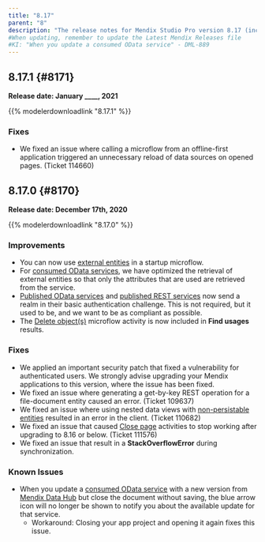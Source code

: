 ```yaml
---
title: "8.17"
parent: "8"
description: "The release notes for Mendix Studio Pro version 8.17 (including all patches) with details on new features, bug fixes, and known issues."
#When updating, remember to update the Latest Mendix Releases file
#KI: "When you update a consumed OData service" - DML-889
---
```


## 8.17.1 {#8171}

**Release date: January ____, 2021**

{{% modelerdownloadlink "8.17.1" %}}

### Fixes

* We fixed an issue where calling a microflow from an offline-first application triggered an unnecessary reload of data sources on opened pages. (Ticket 114660)

## 8.17.0 {#8170}

**Release date: December 17th, 2020**

{{% modelerdownloadlink "8.17.0" %}}

### Improvements

* You can now use [external entities](/refguide/external-entities) in a startup microflow.
* For [consumed OData services](/refguide/consumed-odata-services), we have optimized the retrieval of external entities so that only the attributes that are used are retrieved from the service.
* [Published OData services](/refguide/published-odata-services) and [published REST services](/refguide/published-rest-services) now send a realm in their basic authentication challenge. This is not required, but it used to be, and we want to be as compliant as possible.
* The [Delete object(s)](/refguide/deleting-objects) microflow activity is now included in **Find usages** results.

### Fixes

* We applied an important security patch that fixed a vulnerability for authenticated users. We strongly advise upgrading your Mendix applications to this version, where the issue has been fixed.
* We fixed an issue where generating a get-by-key REST operation for a file-document entity caused an error. (Ticket 109637)
* We fixed an issue where using nested data views with [non-persistable entities](/refguide/persistability#non-persistable) resulted in an error in the client. (Ticket 110682)
* We fixed an issue that caused [Close page](/refguide8/close-page) activities to stop working after upgrading to 8.16 or below. (Ticket 111576)
* We fixed an issue that result in a **StackOverflowError** during synchronization.

### Known Issues

* When you update a [consumed OData service](/refguide/consumed-odata-service) with a new version from [Mendix Data Hub](/data-hub/index) but close the document without saving, the blue arrow icon will no longer be shown to notify you about the available update for that service.
	* Workaround: Closing your app project and opening it again fixes this issue.
